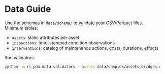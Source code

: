 
# Data Guide

Use the schemas in `data/schema/` to validate your CSV/Parquet files. Minimum tables:
- `assets`: static attributes per asset
- `inspections`: time-stamped condition observations
- `interventions`: catalog of maintenance actions, costs, durations, effects

Run validators:
```bash
python -m rl_pdm.data.validators --assets data/samples/assets_bridges.csv   --inspections data/samples/inspections_example.csv --interventions data/samples/interventions_catalog.csv
```
